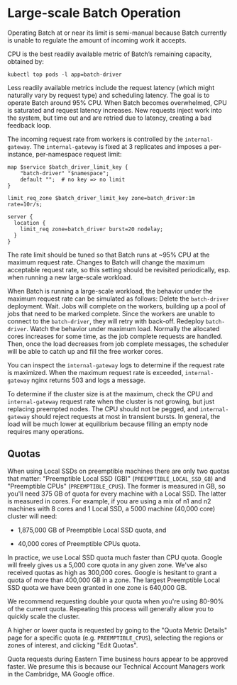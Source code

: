 # Large-scale Batch Operation

Operating Batch at or near its limit is semi-manual because Batch currently is unable to regulate the amount of incoming work it accepts.

CPU is the best readily available metric of Batch’s remaining capacity, obtained by:

```
kubectl top pods -l app=batch-driver
```

Less readily available metrics include the request latency (which might naturally vary by request type) and scheduling latency.  The goal is to operate Batch around 95% CPU.  When Batch becomes overwhelmed, CPU is saturated and request latency increases.  New requests inject work into the system, but time out and are retried due to latency, creating a bad feedback loop.

The incoming request rate from workers is controlled by the `internal-gateway`.  The `internal-gateway` is fixed at 3 replicates and imposes a per-instance, per-namespace request limit:

```
map $service $batch_driver_limit_key {
    "batch-driver" "$namespace";
    default "";  # no key => no limit
}

limit_req_zone $batch_driver_limit_key zone=batch_driver:1m rate=10r/s;

server {
  location {
    limit_req zone=batch_driver burst=20 nodelay;
  }
}
```

The rate limit should be tuned so that Batch runs at ~95% CPU at the maximum request rate.  Changes to Batch will change the maximum acceptable request rate, so this setting should be revisited periodically, esp. when running a new large-scale workload.

When Batch is running a large-scale workload, the behavior under the maximum request rate can be simulated as follows:
Delete the `batch-driver` deployment.
Wait.  Jobs will complete on the workers, building up a pool of jobs that need to be marked complete.  Since the workers are unable to connect to the `batch-driver`, they will retry with back-off.
Redeploy `batch-driver`.
Watch the behavior under maximum load.  Normally the allocated cores increases for some time, as the job complete requests are handled.  Then, once the load decreases from job complete messages, the scheduler will be able to catch up and fill the free worker cores.

You can inspect the `internal-gateway` logs to determine if the request rate is  maximized.  When the maximum request rate is exceeded, `internal-gateway` nginx returns 503 and logs a message.

To determine if the cluster size is at the maximum, check the CPU and `internal-gateway` request rate when the cluster is not growing, but just replacing preempted nodes.  The CPU should not be pegged, and `internal-gateway` should reject requests at most in transient bursts.  In general, the load will be much lower at equilibrium because filling an empty node requires many operations.

## Quotas

When using Local SSDs on preemptible machines there are only two quotas that matter: "Preemptible
Local SSD (GB)" (`PREEMPTIBLE_LOCAL_SSD_GB`) and "Preemptible CPUs" (`PREEMPTIBLE_CPUS`). The former
is measured in GB, so you'll need 375 GB of quota for every machine with a Local SSD. The latter is
measured in cores. For example, if you are using a mix of n1 and n2 machines with 8 cores and 1
Local SSD, a 5000 machine (40,000 core) cluster will need:

- 1,875,000 GB of Preemptible Local SSD quota, and

- 40,000 cores of Preemptible CPUs quota.

In practice, we use Local SSD quota much faster than CPU quota. Google will freely gives us a 5,000
core quota in any given zone. We've also received quotas as high as 300,000 cores. Google is
hesitant to grant a quota of more than 400,000 GB in a zone. The largest Preemptible Local SSD quota
we have been granted in one zone is 640,000 GB.

We recommend requesting double your quota when you're using 80-90% of the current quota. Repeating
this process will generally allow you to quickly scale the cluster.

A higher or lower quota is requested by going to the "Quota Metric Details" page for a specific
quota (e.g. `PREEMPTIBLE_CPUS`), selecting the regions or zones of interest, and clicking "Edit
Quotas".

Quota requests during Eastern Time business hours appear to be approved faster. We presume this is
because our Technical Account Managers work in the Cambridge, MA Google office.
